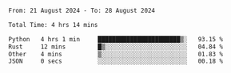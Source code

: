 <!--START_SECTION:waka-->

```txt
From: 21 August 2024 - To: 28 August 2024

Total Time: 4 hrs 14 mins

Python   4 hrs 1 min     ███████████████████████▒░   93.15 %
Rust     12 mins         █▒░░░░░░░░░░░░░░░░░░░░░░░   04.84 %
Other    4 mins          ▒░░░░░░░░░░░░░░░░░░░░░░░░   01.83 %
JSON     0 secs          ░░░░░░░░░░░░░░░░░░░░░░░░░   00.18 %
```

<!--END_SECTION:waka-->
